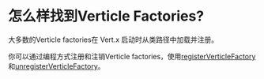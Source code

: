 # 怎么样找到Verticle Factories?

大多数的Verticle factories在 Vert.x 启动时从类路径中加载并注册。

你可以通过编程方式注册和注销Verticle factories，使用[registerVerticleFactory](http://vertx.io/docs/apidocs/io/vertx/core/Vertx.html#registerVerticleFactory-io.vertx.core.spi.VerticleFactory-)和[unregisterVerticleFactory](http://vertx.io/docs/apidocs/io/vertx/core/Vertx.html#unregisterVerticleFactory-io.vertx.core.spi.VerticleFactory-)。